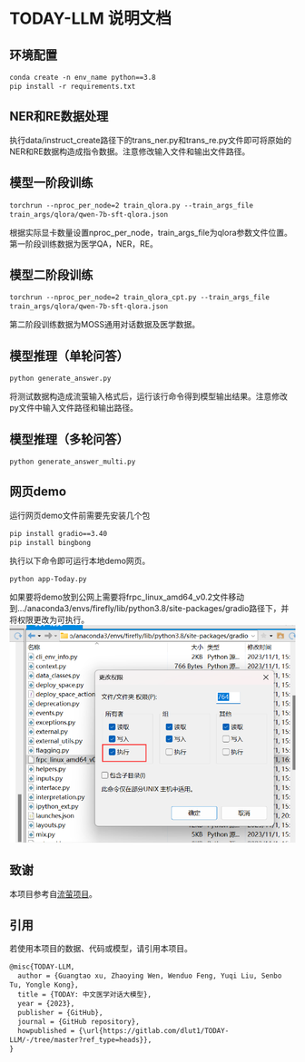 # TODAY-LLM 说明文档

## 环境配置
```
conda create -n env_name python==3.8
pip install -r requirements.txt
```
## NER和RE数据处理
执行data/instruct_create路径下的trans_ner.py和trans_re.py文件即可将原始的NER和RE数据构造成指令数据。注意修改输入文件和输出文件路径。

## 模型一阶段训练
```
torchrun --nproc_per_node=2 train_qlora.py --train_args_file train_args/qlora/qwen-7b-sft-qlora.json
```
根据实际显卡数量设置nproc_per_node，train_args_file为qlora参数文件位置。第一阶段训练数据为医学QA，NER，RE。

## 模型二阶段训练
```
torchrun --nproc_per_node=2 train_qlora_cpt.py --train_args_file train_args/qlora/qwen-7b-sft-qlora.json
```
第二阶段训练数据为MOSS通用对话数据及医学数据。

## 模型推理（单轮问答）
```
python generate_answer.py
```
将测试数据构造成流萤输入格式后，运行该行命令得到模型输出结果。注意修改py文件中输入文件路径和输出路径。

## 模型推理（多轮问答）
```
python generate_answer_multi.py
```

## 网页demo
运行网页demo文件前需要先安装几个包
```
pip install gradio==3.40
pip install bingbong
```
执行以下命令即可运行本地demo网页。
```
python app-Today.py
```
如果要将demo放到公网上需要将frpc_linux_amd64_v0.2文件移动到.../anaconda3/envs/firefly/lib/python3.8/site-packages/gradio路径下，并将权限更改为可执行。
![demo](demo.jpg)

## 致谢
本项目参考自[流萤项目](https://github.com/yangjianxin1/Firefly)。

## 引用
若使用本项目的数据、代码或模型，请引用本项目。
```text
@misc{TODAY-LLM,
  author = {Guangtao xu, Zhaoying Wen, Wenduo Feng, Yuqi Liu, Senbo Tu, Yongle Kong},
  title = {TODAY: 中文医学对话大模型},
  year = {2023},
  publisher = {GitHub},
  journal = {GitHub repository},
  howpublished = {\url{https://gitlab.com/dlut1/TODAY-LLM/-/tree/master?ref_type=heads}},
}
```

